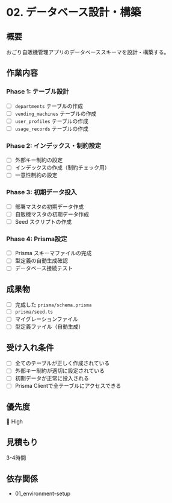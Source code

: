 # 02. データベース設計・構築

## 概要

おごり自販機管理アプリのデータベーススキーマを設計・構築する。

## 作業内容

### Phase 1: テーブル設計

- [ ] `departments` テーブルの作成
- [ ] `vending_machines` テーブルの作成
- [ ] `user_profiles` テーブルの作成
- [ ] `usage_records` テーブルの作成

### Phase 2: インデックス・制約設定

- [ ] 外部キー制約の設定
- [ ] インデックスの作成（制約チェック用）
- [ ] 一意性制約の設定

### Phase 3: 初期データ投入

- [ ] 部署マスタの初期データ作成
- [ ] 自販機マスタの初期データ作成
- [ ] Seed スクリプトの作成

### Phase 4: Prisma設定

- [ ] Prisma スキーマファイルの完成
- [ ] 型定義の自動生成確認
- [ ] データベース接続テスト

## 成果物

- [ ] 完成した `prisma/schema.prisma`
- [ ] `prisma/seed.ts`
- [ ] マイグレーションファイル
- [ ] 型定義ファイル（自動生成）

## 受け入れ条件

- [ ] 全てのテーブルが正しく作成されている
- [ ] 外部キー制約が適切に設定されている
- [ ] 初期データが正常に投入される
- [ ] Prisma Clientで全テーブルにアクセスできる

## 優先度

🔴 High

## 見積もり

3-4時間

## 依存関係

- 01_environment-setup
